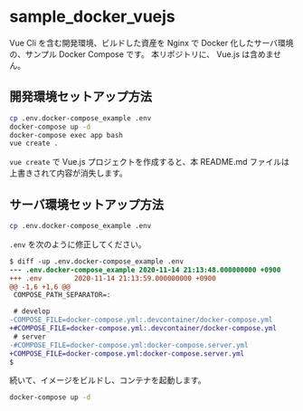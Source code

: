 # sample_docker_vuejs
Vue Cli を含む開発環境、ビルドした資産を Nginx で Docker 化したサーバ環境の、サンプル Docker Compose です。
本リポジトリに、 Vue.js は含めません。

## 開発環境セットアップ方法
```bash
cp .env.docker-compose_example .env
docker-compose up -d
docker-compose exec app bash
vue create .
```

`vue create` で Vue.js プロジェクトを作成すると、本 README.md ファイルは上書きされて内容が消失します。

## サーバ環境セットアップ方法
```bash
cp .env.docker-compose_example .env
```

`.env` を次のように修正してください。

```diff
$ diff -up .env.docker-compose_example .env
--- .env.docker-compose_example 2020-11-14 21:13:48.000000000 +0900
+++ .env        2020-11-14 21:13:59.000000000 +0900
@@ -1,6 +1,6 @@
 COMPOSE_PATH_SEPARATOR=:

 # develop
-COMPOSE_FILE=docker-compose.yml:.devcontainer/docker-compose.yml
+#COMPOSE_FILE=docker-compose.yml:.devcontainer/docker-compose.yml
 # server
-#COMPOSE_FILE=docker-compose.yml:docker-compose.server.yml
+COMPOSE_FILE=docker-compose.yml:docker-compose.server.yml
$
```

続いて、イメージをビルドし、コンテナを起動します。

```bash
docker-compose up -d
```
